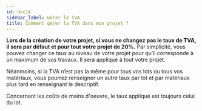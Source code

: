 ```yaml
---
id: doc14
sidebar_label: Gérer la TVA
title: Comment gérer la TVA dans mon projet ?
---
```



**Lors de la création de votre projet, si vous ne changez pas le taux de TVA, il sera par défaut et pour tout votre projet de 20%.** Par simplicité, vous pouvez changer ce taux au niveau de votre projet pour qu’il corresponde à un maximum de vos travaux. Il sera appliqué à tout votre projet.

Néanmoins, si la TVA n’est pas la même pour tous vos lots ou tous vos matériaux, vous pourrez renseigner un autre taux par lot et par matériaux plus tard en renseignant le descriptif.

Concernant les coûts de mains d'oeuvre, le taux appliqué est toujours celui du lot.
